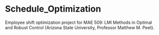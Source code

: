 # Schedule_Optimization
Employee shift optimization project for MAE 509: LMI Methods in Optimal and Robust Control (Arizona State University, Professor Matthew M. Peet). 
